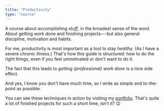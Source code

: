 ```yaml
---
title: "Productivity"
type: "course"
---
```


A course about _accomplishing stuff_, in the broadest sense of the word. About getting work done and finishing projects---but also general discipline, motivation and habits.

For me, productivity is most important as a tool to stay _healthy_. (As I have a severe chronic illness.) That's how this guide is structured: how to do the right things, even if you feel unmotivated or don't want to do it.

The fact that this leads to _getting (professional) work done_ is a nice side effect. 

And yes, I know you don't have much time, so I write as simple and to-the-point as possible.

You can see these techniques in action by visiting my [portfolio](https://rodepanda.com). That's quite a lot of finished projects for such a short time, isn't it? 😉